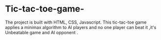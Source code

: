 # Tic-tac-toe-game-
The project is built with HTML, CSS, Javascript. This tic-tac-toe game applies a minimax algorithm to AI players and no one player can beat it ,it's Unbeatable game and AI opponent .
